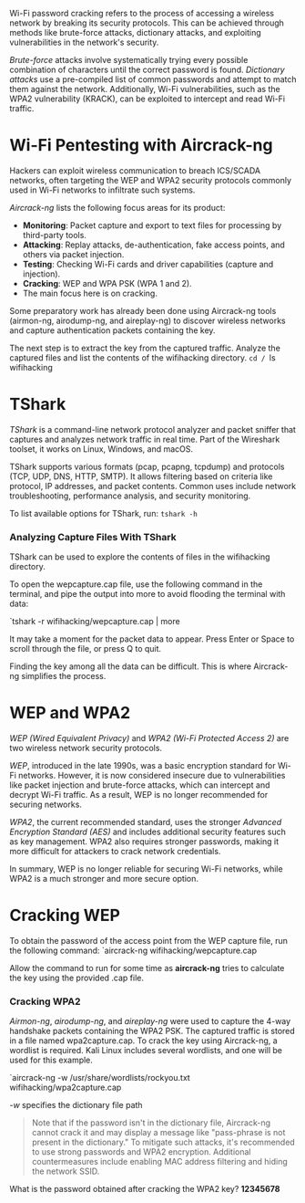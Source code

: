 Wi-Fi password cracking refers to the process of accessing a wireless network by breaking its security protocols. This can be achieved through methods like brute-force attacks, dictionary attacks, and exploiting vulnerabilities in the network's security.

_Brute-force_ attacks involve systematically trying every possible combination of characters until the correct password is found. _Dictionary attacks_ use a pre-compiled list of common passwords and attempt to match them against the network. Additionally, Wi-Fi vulnerabilities, such as the WPA2 vulnerability (KRACK), can be exploited to intercept and read Wi-Fi traffic.
# Wi-Fi Pentesting with Aircrack-ng
Hackers can exploit wireless communication to breach ICS/SCADA networks, often targeting the WEP and WPA2 security protocols commonly used in Wi-Fi networks to infiltrate such systems.

_Aircrack-ng_ lists the following focus areas for its product:

- **Monitoring**: Packet capture and export to text files for processing by third-party tools.
- **Attacking**: Replay attacks, de-authentication, fake access points, and others via packet injection.
- **Testing**: Checking Wi-Fi cards and driver capabilities (capture and injection).
- **Cracking**: WEP and WPA PSK (WPA 1 and 2).
- The main focus here is on cracking.

Some preparatory work has already been done using Aircrack-ng tools (airmon-ng, airodump-ng, and aireplay-ng) to discover wireless networks and capture authentication packets containing the key.

The next step is to extract the key from the captured traffic. Analyze the captured files and list the contents of the wifihacking directory.
`cd /
`ls wifihacking
# TShark

_TShark_ is a command-line network protocol analyzer and packet sniffer that captures and analyzes network traffic in real time. Part of the Wireshark toolset, it works on Linux, Windows, and macOS.

TShark supports various formats (pcap, pcapng, tcpdump) and protocols (TCP, UDP, DNS, HTTP, SMTP). It allows filtering based on criteria like protocol, IP addresses, and packet contents. Common uses include network troubleshooting, performance analysis, and security monitoring.

To list available options for TShark, run:
`tshark -h`
### Analyzing Capture Files With TShark

TShark can be used to explore the contents of files in the wifihacking directory.

To open the wepcapture.cap file, use the following command in the terminal, and pipe the output into more to avoid flooding the terminal with data:

`tshark -r wifihacking/wepcapture.cap | more

It may take a moment for the packet data to appear. Press Enter or Space to scroll through the file, or press Q to quit.

Finding the key among all the data can be difficult. This is where Aircrack-ng simplifies the process.
# WEP and WPA2

_WEP (Wired Equivalent Privacy)_ and _WPA2 (Wi-Fi Protected Access 2)_ are two wireless network security protocols.

_WEP_, introduced in the late 1990s, was a basic encryption standard for Wi-Fi networks. However, it is now considered insecure due to vulnerabilities like packet injection and brute-force attacks, which can intercept and decrypt Wi-Fi traffic. As a result, WEP is no longer recommended for securing networks.

_WPA2_, the current recommended standard, uses the stronger _Advanced Encryption Standard (AES)_ and includes additional security features such as key management. WPA2 also requires stronger passwords, making it more difficult for attackers to crack network credentials.

In summary, WEP is no longer reliable for securing Wi-Fi networks, while WPA2 is a much stronger and more secure option.
# Cracking WEP

To obtain the password of the access point from the WEP capture file, run the following command:
`aircrack-ng wifihacking/wepcapture.cap

Allow the command to run for some time as **aircrack-ng** tries to calculate the key using the provided .cap file.
### Cracking WPA2

_Airmon-ng_, _airodump-ng_, and _aireplay-ng_ were used to capture the 4-way handshake packets containing the WPA2 PSK. The captured traffic is stored in a file named wpa2capture.cap. To crack the key using Aircrack-ng, a wordlist is required. Kali Linux includes several wordlists, and one will be used for this example.

`aircrack-ng -w /usr/share/wordlists/rockyou.txt wifihacking/wpa2capture.cap

_-w_ specifies the dictionary file path

> Note that if the password isn't in the dictionary file, Aircrack-ng cannot crack it and may display a message like "pass-phrase is not present in the dictionary." To mitigate such attacks, it's recommended to use strong passwords and WPA2 encryption. Additional countermeasures include enabling MAC address filtering and hiding the network SSID.

What is the password obtained after cracking the WPA2 key? **12345678**

